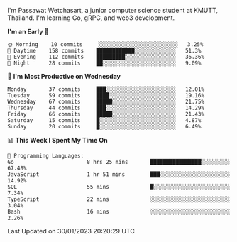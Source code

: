 
I'm Passawat Wetchasart, a junior computer science student at KMUTT, Thailand. I'm learning Go, gRPC, and web3 development.



<!--START_SECTION:waka-->
**I'm an Early 🐤** 

```text
🌞 Morning    10 commits     ░░░░░░░░░░░░░░░░░░░░░░░░░   3.25% 
🌆 Daytime    158 commits    ████████████░░░░░░░░░░░░░   51.3% 
🌃 Evening    112 commits    █████████░░░░░░░░░░░░░░░░   36.36% 
🌙 Night      28 commits     ██░░░░░░░░░░░░░░░░░░░░░░░   9.09%

```
📅 **I'm Most Productive on Wednesday** 

```text
Monday       37 commits     ███░░░░░░░░░░░░░░░░░░░░░░   12.01% 
Tuesday      59 commits     ████░░░░░░░░░░░░░░░░░░░░░   19.16% 
Wednesday    67 commits     █████░░░░░░░░░░░░░░░░░░░░   21.75% 
Thursday     44 commits     ███░░░░░░░░░░░░░░░░░░░░░░   14.29% 
Friday       66 commits     █████░░░░░░░░░░░░░░░░░░░░   21.43% 
Saturday     15 commits     █░░░░░░░░░░░░░░░░░░░░░░░░   4.87% 
Sunday       20 commits     █░░░░░░░░░░░░░░░░░░░░░░░░   6.49%

```


📊 **This Week I Spent My Time On** 

```text
💬 Programming Languages: 
Go                       8 hrs 25 mins       ████████████████░░░░░░░░░   67.48% 
JavaScript               1 hr 51 mins        ███░░░░░░░░░░░░░░░░░░░░░░   14.92% 
SQL                      55 mins             █░░░░░░░░░░░░░░░░░░░░░░░░   7.34% 
TypeScript               22 mins             ░░░░░░░░░░░░░░░░░░░░░░░░░   3.04% 
Bash                     16 mins             ░░░░░░░░░░░░░░░░░░░░░░░░░   2.26%

```


 Last Updated on 30/01/2023 20:20:29 UTC
<!--END_SECTION:waka-->

<!--
**markpassawat/markpassawat** is a ✨ _special_ ✨ repository because its `README.md` (this file) appears on your GitHub profile.

Here are some ideas to get you started:

- 🔭 I’m currently working on ...
- 🌱 I’m currently learning ...
- 👯 I’m looking to collaborate on ...
- 🤔 I’m looking for help with ...
- 💬 Ask me about ...
- 📫 How to reach me: ...
- 😄 Pronouns: He/Him
- ⚡ Fun fact: ...
-->
